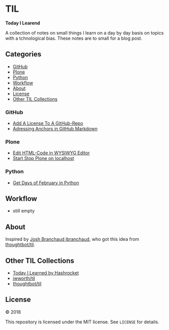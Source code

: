 # TIL
**Today I Learend**

A collection of notes on small things I learn on a day by day basis on topics with a tchnological bias. These notes are to small for a blog post. 


## Categories

- [GitHub](#github)
- [Plone](#plone)
- [Python](#python)
- [Workflow](#workflow)
- [About](#about)
- [License](#license)
- [Other TIL Collections](#other-til-collections)


### GitHub

- [Add A License To A GitHub-Repo](github/add-a-license-to-a-github-repo.md)
- [Adressing Anchors in GitHub Markdown](github/adressing-anchors-in-github-markdown.md)

### Plone

- [Edit HTML-Code in WYSIWYG Editor](plone/plone-edit-html-code-in-wysiwyg-editor.md)
- [Start Stop Plone on localhost](plone/start-stop-plone-on-localhost.md)

### Python

- [Get Days of February in Python](python/get-days-of-february-in-python.md)


## Workflow

- still empty

## About

Inspired by [Josh Branchaud jbranchaud](https://github.com/jbranchaud/til), who got this idea from
[thoughtbot/til](https://github.com/thoughtbot/til).

## Other TIL Collections

* [Today I Learned by Hashrocket](https://til.hashrocket.com)
* [jwworth/til](https://github.com/jwworth/til)
* [thoughtbot/til](https://github.com/thoughtbot/til)

## License

&copy; 2018

This repository is licensed under the MIT license. See `LICENSE` for details.
